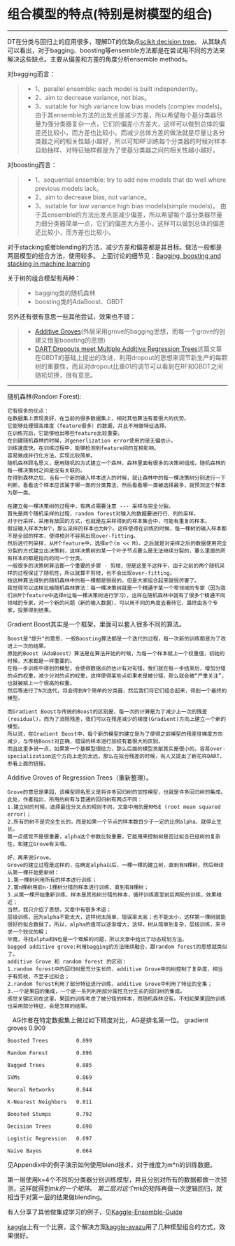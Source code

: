 # 组合模型的特点(特别是树模型的组合)

------

DT在分类与回归上的应用很多，理解DT的优缺点[scikit decision tree](http://scikit-learn.org/stable/modules/tree.html)。
从其缺点可以看出，对于bagging、boosting等ensemble方法都是在尝试用不同的方法来解决这些缺点。主要从偏差和方差的角度分析ensemble methods。

对bagging而言：
>* 1、parallel ensemble: each model is built independently。
>* 2、aim to decrease variance, not bias。
>* 3、suitable for high variance low bias models (complex models)。
由于其ensemble方法的出发点是减少方差，所以希望每个基分类器尽量为强分类器复杂一点，它们的偏差小方差大，这样可以做到总体的偏差还比较小，而方差也比较小。而减少总体方差的做法就是尽量让各分类器之间的相关性越小越好，所以可知RF训练每个分类器的时候对样本自助抽样、对特征抽样都是为了使基分类器之间的相关性越小越好。

对boosting而言：
>* 1、sequential ensemble: try to add new models that do well where previous models lack。
>* 2、aim to decrease bias, not variance。
>* 3、suitable for low variance high bias models(simple models)。
由于其ensemble的方法出发点是减少偏差，所以希望每个基分类器尽量为弱分类器简单一点，它们的偏差大方差小，这样可以做到总体的偏差还比较小，而方差也比较小。

对于stacking或者blending的方法，减少方差和偏差都是其目标。做法一般都是两层模型的组合方法，使用较多。
上面讨论的细节见：[Bagging, boosting and stacking in machine learning](http://stats.stackexchange.com/questions/18891/bagging-boosting-and-stacking-in-machine-learning)

关于树的组合模型有两种：
>* bagging类的随机森林
>* boosting类的AdaBoost、GBDT

另外还有很有意思一些其他尝试，效果也不错：
>* [Additive Groves](http://additivegroves.net/)(外层采用grove的bagging思想，而每一个grove的创建又借鉴boosting的思想)
>* [DART:Dropouts meet Multiple Additive Regression Trees](https://zhuanlan.zhihu.com/p/24309153)这篇文章在GBDT的基础上提出的改进，利用dropout的思想来调节新生产的每颗树的重要性，而且对dropout比重01的调节可以看到在RF和GBDT之间随机切换，很有意思。

------

随机森林(Random Forest):

    它有很多的优点：
    在数据集上表现良好，在当前的很多数据集上，相对其他算法有着很大的优势。
    它能够处理很高维度（feature很多）的数据，并且不用做特征选择。
    在训练完后，它能够给出哪些feature比较重要。
    在创建随机森林的时候，对generlization error使用的是无偏估计。
    训练速度快，在训练过程中，能够检测到feature间的互相影响。
    容易做成并行化方法，实现比较简单。
    随机森林顾名思义，是用随机的方式建立一个森林，森林里面有很多的决策树组成，随机森林的每一棵决策树之间是没有关联的。
    在得到森林之后，当有一个新的输入样本进入的时候，就让森林中的每一棵决策树分别进行一下判断，看看这个样本应该属于哪一类的分类算法，然后看看哪一类被选择最多，就预测这个样本为那一类。
    
    在建立每一棵决策树的过程中，有两点需要注意 --- 采样与完全分裂。
    首先是两个随机采样的过程，random forest对输入的数据要进行行、列的采样。
    对于行采样，采用有放回的方式，也就是在采样得到的样本集合中，可能有重复的样本。
    假设输入样本为N个，那么采样的样本也为N个。这样使得在训练的时候，每一棵树的输入样本都不是全部的样本，使得相对不容易出现over-fitting。
    然后进行列采样，从M个feature中，选择m个(m << M)。之后就是对采样之后的数据使用完全分裂的方式建立出决策树，这样决策树的某一个叶子节点要么是无法继续分裂的，要么里面的所有样本的都是指向的同一个分类。
    一般很多的决策树算法都一个重要的步骤 - 剪枝，但是这里不这样干，由于之前的两个随机采样的过程保证了随机性，所以就算不剪枝，也不会出现over-fitting。
    按这种算法得到的随机森林中的每一棵都是很弱的，但是大家组合起来就很厉害了。
    我觉得可以这样比喻随机森林算法：每一棵决策树就是一个精通于某一个窄领域的专家（因为我们从M个feature中选择m让每一棵决策树进行学习），这样在随机森林中就有了很多个精通不同领域的专家，对一个新的问题（新的输入数据），可以用不同的角度去看待它，最终由各个专家，投票得到结果。

Gradient Boost其实是一个框架，里面可以套入很多不同的算法。

    Boost是"提升"的意思，一般Boosting算法都是一个迭代的过程，每一次新的训练都是为了改进上一次的结果。
    原始的Boost（AdaBoost）算法是在算法开始的时候，为每一个样本赋上一个权重值，初始的时候，大家都是一样重要的。
    在每一步训练中得到的模型，会使得数据点的估计有对有错，我们就在每一步结束后，增加分错的点的权重，减少分对的点的权重，这样使得某些点如果老是被分错，那么就会被“严重关注”，也就被赋上一个很高的权重。
    然后等进行了N次迭代，将会得到N个简单的分类器，然后我们将它们组合起来，得到一个最终的模型。
    
    而Gradient Boost与传统的Boost的区别是，每一次的计算是为了减少上一次的残差(residual)，而为了消除残差，我们可以在残差减少的梯度(Gradient)方向上建立一个新的模型。
    所以说，在Gradient Boost中，每个新的模型的建立是为了使得之前模型的残差往梯度方向减少，与传统Boost对正确、错误的样本进行加权有着很大的区别。
    而且这里多说一点，如果第一个基模型很给力，那么后面的模型贡献其实是很小的，容易over-specialization这个方向上走的太远，那么在拟合残差的时候，有人又提出了新花样DART，参看上面的链接。

Additive Groves of Regression Trees（重新整理）。
    
    Grove的意思是果园，该模型顾名思义是将许多回归树的加性模型，也就是许多回归树的集成。
    此处，作者指出，所用的树有与普通的回归树有两点不同：
    1.建立树的时候，选择最佳分叉点的规则不同，文章中用的是RMSE (root mean squared error)；
    2.所有的树不是完全生长的，而是如果一个节点的样本数目少于一定的比例alpha，就停止生长。
    第一点感觉不是很重要，alpha这个参数比较重要，它能用来控制树是否过拟合已经树的复杂性，和建立Grove有关哦。
    
    好，再来说Grove。
    Grove的建立过程是这样的，在确定alpha以后，一棵一棵的建立树，直到有N棵树，然后继续从第一棵开始更新树：
    1.第一棵树利用所有的样本进行训练；
    2.第n棵树用前n-1棵树分错的样本进行训练，直到有N棵树；
    3.从第一棵开始重新训练，样本是其他树分错的样本，循环训练直至前后两轮的训练，效果相近；
    当然，我只介绍了思想，文章中有很多术语；
    层级训练，因为alpha不能太大，这样树太简单，错误率太高；也不能太小，这样第一棵树就能很好的拟合数据了。所以，alpha的值可以逐渐增大，这样，树从简单到复杂，层级训练，来寻求一个较优的解；
    毕竟，寻找alpha和N也是一个难解的问题，所以文章中给出了动态规划方法。
    bagged additive grove:利用bagging的方法继续融合，跟random forest的思想就类似了。
    additive Grove 和 random forest 的区别：
    1.random forest中的回归树是充分生长的，additive Grove中的树控制了复杂度，相当于有剪枝，不至于过拟合；
    2.random forest利用了部分特征进行训练，additive Grove中利用了特征的全集；
    3.一个是果园的集成，一个是一系列利用部分属性充分生长的回归树的集成。
    感觉关键区别在这里，果园的训练考虑了被分错的样本，而随机森林没有。不知如果果园的训练也采用部分特征，会是怎样的结果。

    AG作者在特定数据集上做过如下精度对比，AG是排名第一位。
    gradient groves		  0.909
    
    Boosted Trees         0.899
    
    Random Forest         0.896
    
    Bagged Trees          0.885
    
    SVMs                  0.869
    
    Neural Networks       0.844
    
    K-Nearest Neighbors   0.811
    
    Boosted Stumps        0.792
    
    Decision Trees        0.698
    
    Logistic Regression   0.697
    
    Naive Bayes           0.664
    
    
    
见Appendix中的例子演示如何使用blend技术，对于维度为m*n的训练数据。

第一层使用k=4个不同的分类器分别训练模型，并且分别对所有的数据都做一次预测，这样就得到m*k的一个矩阵。
第二层对这个m*k的矩阵再做一次逻辑回归，就相当于对第一层的结果做blending。

有人分享了其他做集成学习的例子，见[Kaggle-Ensemble-Guide](https://github.com/vzhangmeng726/Kaggle-Ensemble-Guide)

[kaggle](https://www.kaggle.com/c/avazu-ctr-prediction/data)上有一个比赛，这个解决方案[kaggle-avazu](https://github.com/owenzhang/kaggle-avazu)用了几种模型组合的方式，效果很好。
